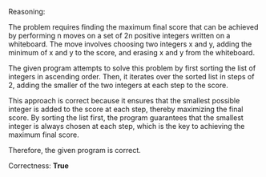 Reasoning:

The problem requires finding the maximum final score that can be achieved by performing n moves on a set of 2n positive integers written on a whiteboard. The move involves choosing two integers x and y, adding the minimum of x and y to the score, and erasing x and y from the whiteboard.

The given program attempts to solve this problem by first sorting the list of integers in ascending order. Then, it iterates over the sorted list in steps of 2, adding the smaller of the two integers at each step to the score.

This approach is correct because it ensures that the smallest possible integer is added to the score at each step, thereby maximizing the final score. By sorting the list first, the program guarantees that the smallest integer is always chosen at each step, which is the key to achieving the maximum final score.

Therefore, the given program is correct.

Correctness: **True**